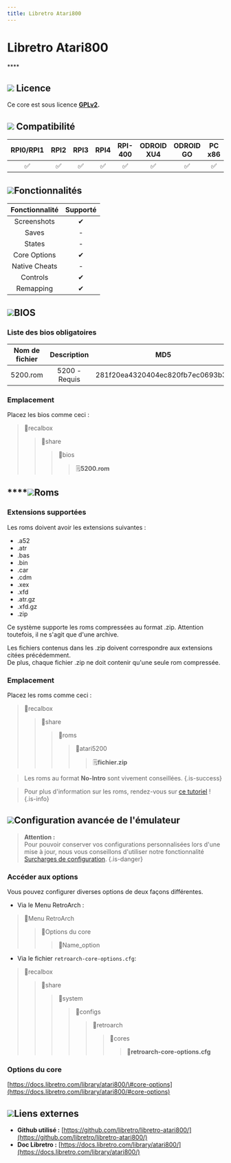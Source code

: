 ```yaml
---
title: Libretro Atari800
---
```


# Libretro Atari800

\*\*\*\*

## ![](/migration-images/emulateurs/consoles-de-salon/atari-5200/gerald-g-parchment-background-or-border-5.svg) Licence

Ce core est sous licence [**GPLv2**](https://github.com/atari800/atari800/blob/master/COPYING)**.**

## ![](/migration-images/emulateurs/consoles-de-salon/atari-5200/compatibility.png) Compatibilité

| RPI0/RPI1 | RPI2 | RPI3 | RPI4 | RPI-400 | ODROID XU4 | ODROID GO | PC x86 | PC X86\_64 |
| :---: | :---: | :---: | :---: | :---: | :---: | :---: | :---: | :---: |
| ✅ | ✅ | ✅ | ✅ | ✅ | ✅ | ✅ | ✅ | ✅ |

## ![](/migration-images/emulateurs/consoles-de-salon/atari-5200/cogwheel-145804_640.png)Fonctionnalités

| Fonctionnalité | Supporté |
| :---: | :---: |
| Screenshots | ✔ |
| Saves | - |
| States | - |
| Core Options | ✔ |
| Native Cheats | - |
| Controls | ✔ |
| Remapping | ✔ |

## ![](/migration-images/emulateurs/consoles-de-salon/atari-5200/tqfp32.svg)BIOS

### Liste des bios obligatoires

| Nom de fichier | Description | MD5 | Fourni |
| :---: | :---: | :---: | :---: |
| 5200.rom | 5200 - Requis | 281f20ea4320404ec820fb7ec0693b38 | ❌ |

### **Emplacement**

Placez les bios comme ceci :

> 📁recalbox
>
> > 📁share
> >
> > > 📁bios
> > >
> > > > 🗒**5200.rom**

## \*\*\*\*![](/migration-images/emulateurs/consoles-de-salon/atari-5200/rom-30098_640.png)**Roms**

### **Extensions supportées**

Les roms doivent avoir les extensions suivantes :

* .a52
* .atr
* .bas
* .bin
* .car
* .cdm
* .xex
* .xfd
* .atr.gz
* .xfd.gz
* .zip

Ce système supporte les roms compressées au format .zip. Attention toutefois, il ne s'agit que d'une archive.

Les fichiers contenus dans les .zip doivent correspondre aux extensions citées précédemment.  
De plus, chaque fichier .zip ne doit contenir qu'une seule rom compressée.

### **Emplacement**

Placez les roms comme ceci : 

> 📁recalbox
>
> > 📁share
> >
> > > 📁roms
> > >
> > > > 📁atari5200
> > > >
> > > > > 🗒**fichier.zip**


>Les roms au format **No-Intro** sont vivement conseillées.
{.is-success}


>Pour plus d'information sur les roms, rendez-vous sur [ce tutoriel](/fr/tutoriels/jeux/generalite/les-roms-et-les-isos) !
{.is-info}

## ![](/migration-images/emulateurs/consoles-de-salon/atari-5200/hammer-28636_640.png)Configuration avancée de l'émulateur


>**Attention :**  
>Pour pouvoir conserver vos configurations personnalisées lors d'une mise à jour, nous vous conseillons d'utiliser notre fonctionnalité [Surcharges de configuration](/fr/usage-avance/surcharge-de-configuration).
{.is-danger}

### Accéder au**x** options

Vous pouvez configurer diverses options de deux façons différentes.

* Via le Menu RetroArch :

> 📁Menu RetroArch
>
> > 📁Options du core
> >
> > > 🧩Name\_option

* Via le fichier `retroarch-core-options.cfg`:

> 📁recalbox
>
> > 📁share
> >
> > > 📁system
> > >
> > > > 📁configs
> > > >
> > > > > 📁retroarch
> > > > >
> > > > > > 📁cores
> > > > > >
> > > > > > > 🧩**retroarch-core-options.cfg**

### Options du core

[https://docs.libretro.com/library/atari800/\#core-options](https://docs.libretro.com/library/atari800/#core-options)

## ![](/migration-images/emulateurs/consoles-de-salon/atari-5200/kisspng-web-development-world-wide-web-computer-icons-webs-world-wide-web-icon-png-5ab05c24477216.4540070115215073642927.png)**Liens externes**

* **Github utilisé :** [https://github.com/libretro/libretro-atari800/](https://github.com/libretro/libretro-atari800/)
* **Doc Libretro :** [https://docs.libretro.com/library/atari800/](https://docs.libretro.com/library/atari800/)

